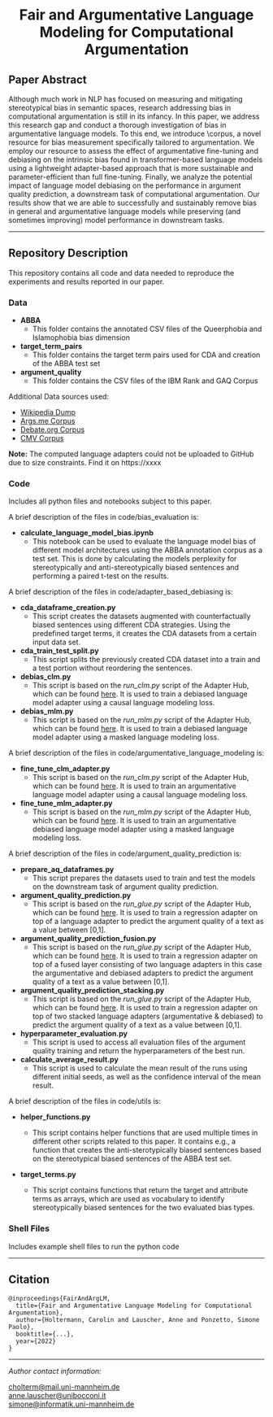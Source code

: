 
<h1 align="center">
<span>Fair and Argumentative Language Modeling for Computational Argumentation</span>
</h1>

## Paper Abstract
Although much work in NLP has focused on measuring and mitigating stereotypical bias in semantic spaces, research addressing bias in computational argumentation is still in its infancy. In this paper, we address this research gap and conduct a thorough investigation of bias in argumentative language models. To this end, we introduce \corpus, a novel resource for bias measurement specifically tailored to argumentation. We employ our resource to assess the effect of argumentative fine-tuning and debiasing on the intrinsic bias found in transformer-based language models using a lightweight adapter-based approach that is more sustainable and parameter-efficient than full fine-tuning. Finally, we analyze the potential impact of language model debiasing on the performance in argument quality prediction, a downstream task of computational argumentation. Our results show that we are able to successfully and sustainably remove bias in general and argumentative language models while preserving (and sometimes improving) model performance in downstream tasks.

------------------------
## Repository Description

This repository contains all code and data needed to reproduce the experiments and results reported in our paper.

### Data 

- **ABBA** 
    - This folder contains the annotated CSV files of the Queerphobia and Islamophobia bias dimension
- **target_term_pairs** 
    - This folder contains the target term pairs used for CDA and creation of the ABBA test set
- **argument_quality** 
    - This folder contains the CSV files of the IBM Rank and GAQ Corpus

Additional Data sources used:
- [Wikipedia Dump](https://huggingface.co/datasets/wikipedia)
- [Args.me Corpus](https://zenodo.org/record/4139439#.Yh0cQZPMITU)
- [Debate.org Corpus](https://drive.google.com/drive/folders/1xZw7OUl1nD5CihWubxsqGxyoVhj0a-5k)
- [CMV Corpus](https://zenodo.org/record/3778298#.Yh0ZHpPMIeY)

**Note:** The computed language adapters could not be uploaded to GitHub due to size constraints. Find it on https://xxxx


### Code

Includes all python files and notebooks subject to this paper.

A brief description of the files in code/bias_evaluation is:

- **calculate_language_model_bias.ipynb**
    - This notebook can be used to evaluate the language model bias of different model architectures using the ABBA annotation corpus as a test set. This is done by calculating the models perplexity for stereotypically and anti-stereotypically biased sentences and performing a paired t-test on the results.


A brief description of the files in code/adapter_based_debiasing is:

- **cda_dataframe_creation.py**
    - This script creates the datasets augmented with counterfactually biased sentences using different CDA strategies. Using the predefined target terms, it creates the CDA datasets from a certain input data set.
- **cda_train_test_split.py**
    - This script splits the previously created CDA dataset into a train and a test portion without reordering the sentences.
- **debias_clm.py**
    - This script is based on the *run_clm.py* script of the Adapter Hub, which can be found [here](https://github.com/Adapter-Hub/adapter-transformers/tree/master/examples/language-modeling). It is used to train a debiased language model adapter using a causal language modeling loss.
- **debias_mlm.py**
    - This script is based on the *run_mlm.py* script of the Adapter Hub, which can be found [here](https://github.com/Adapter-Hub/adapter-transformers/tree/master/examples/language-modeling). It is used to train a debiased language model adapter using a masked language modeling loss.


A brief description of the files in code/argumentative_language_modeling is:

- **fine_tune_clm_adapter.py**
    - This script is based on the *run_clm.py* script of the Adapter Hub, which can be found [here](https://github.com/Adapter-Hub/adapter-transformers/tree/master/examples/language-modeling). It is used to train an argumentative language model adapter using a causal language modeling loss.
- **fine_tune_mlm_adapter.py**
    - This script is based on the *run_mlm.py* script of the Adapter Hub, which can be found [here](https://github.com/Adapter-Hub/adapter-transformers/tree/master/examples/language-modeling). It is used to train an argumentative debiased language model adapter using a masked language modeling loss.


A brief description of the files in code/argument_quality_prediction is:

- **prepare_aq_dataframes.py**
    - This script prepares the datasets used to train and test the models on the downstream task of argument quality prediction.
- **argument_quality_prediction.py**
    - This script is based on the *run_glue.py* script of the Adapter Hub, which can be found [here](https://github.com/Adapter-Hub/adapter-transformers/tree/master/examples/text-classification). It is used to train a regression adapter on top of a language adapter to predict the argument quality of a text as a value between [0,1].
- **argument_quality_prediction_fusion.py**
    - This script is based on the *run_glue.py* script of the Adapter Hub, which can be found [here](https://github.com/Adapter-Hub/adapter-transformers/tree/master/examples/text-classification). It is used to train a regression adapter on top of a fused layer consisting of two language adapters in this case the argumentative and debiased adapters to predict the argument quality of a text as a value between [0,1].
- **argument_quality_prediction_stacking.py**
    - This script is based on the *run_glue.py* script of the Adapter Hub, which can be found [here](https://github.com/Adapter-Hub/adapter-transformers/tree/master/examples/text-classification). It is used to train a regression adapter on top of two stacked language adapters (argumentative & debiased) to predict the argument quality of a text as a value between [0,1].
- **hyperparameter_evaluation.py**
    - This script is used to access all evaluation files of the argument quality training and return the hyperparameters of the best run. 
- **calculate_average_result.py**
    - This script is used to calculate the mean result of the runs using different initial seeds, as well as the confidence interval of the mean result.


A brief description of the files in code/utils is:

- **helper_functions.py**
    - This script contains helper functions that are used multiple times in different other scripts related to this paper. It contains e.g., a function that creates the anti-sterotypically biased sentences based on the stereotypical biased sentences of the ABBA test set. 
   
- **target_terms.py**
    - This script contains functions that return the target and attribute terms as arrays, which are used as vocabulary to identify stereotypically biased sentences for the two evaluated bias types. 
    
    


### Shell Files

Includes example shell files to run the python code

------------------------
## Citation

```
@inproceedings{FairAndArgLM,
  title={Fair and Argumentative Language Modeling for Computational Argumentation},
  author={Holtermann, Carolin and Lauscher, Anne and Ponzetto, Simone Paolo},
  booktitle={...},
  year={2022}
}
```


---
*Author contact information:*

cholterm@mail.uni-mannheim.de  
anne.lauscher@unibocconi.it  
simone@informatik.uni-mannheim.de
